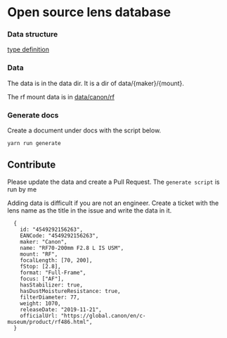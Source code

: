 # Open source lens database

### Data structure

[type definition](./data/types/index.ts)

### Data

The data is in the data dir.
It is a dir of data/{maker}/{mount}.

The rf mount data is in [data/canon/rf](./data/canon/rf)

### Generate docs

Create a document under docs with the script below.

```
yarn run generate
```

## Contribute

Please update the data and create a Pull Request.
The `generate script` is run by me



Adding data is difficult if you are not an engineer.
Create a ticket with the lens name as the title in the issue and write the data in it.

```
  {
    id: "4549292156263",
    EANCode: "4549292156263",
    maker: "Canon",
    name: "RF70-200mm F2.8 L IS USM",
    mount: "RF",
    focalLength: [70, 200],
    fStop: [2.8],
    format: "Full-Frame",
    focus: ["AF"],
    hasStabilizer: true,
    hasDustMoistureResistance: true,
    filterDiameter: 77,
    weight: 1070,
    releaseDate: "2019-11-21",
    officialUrl: "https://global.canon/en/c-museum/product/rf486.html",
  }

```